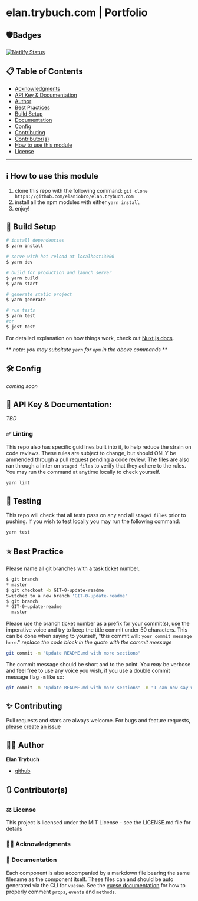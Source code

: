 # elan.trybuch.com | Portfolio

## 🛡Badges
[![Netlify Status](https://api.netlify.com/api/v1/badges/3e50d41b-6a61-4f66-90c1-ca878538111f/deploy-status)](https://app.netlify.com/sites/naughty-ritchie-d695e8/deploys)



## 📋 Table of Contents
* [Acknowledgments](#-acknowledgments)
* [API Key & Documentation](#-api-key--documentation)
* [Author](#-author)
* [Best Practices](#-best-practice)
* [Build Setup](#-build-setup)
* [Documentation](#documentation)
* [Config](#%EF%B8%8F-config)
* [Contributing](#-contributing)
* [Contributor(s)](#-contributors)
* [How to use this module](#ℹ️-how-to-use-this-module)
* [License](#%EF%B8%8F-license)

___
## ℹ️ How to use this module
1. clone this repo with the following command: `git clone https://github.com/elaniobro/elan.trybuch.com`
1. install all the npm modules with either `yarn install`
1. enjoy!

## 🚧 Build Setup

``` bash
# install dependencies
$ yarn install

# serve with hot reload at localhost:3000
$ yarn dev

# build for production and launch server
$ yarn build
$ yarn start

# generate static project
$ yarn generate

# run tests
$ yarn test
#or
$ jest test
```
For detailed explanation on how things work, check out [Nuxt.js docs](https://nuxtjs.org).

** _note: you may subsitute `yarn` for `npm` in the above commands_ **

## 🛠️ Config
_coming soon_

## 🔑 API Key & Documentation:
_TBD_

### ✅ Linting
This repo also has specific guidlines built into it, to help reduce the strain on code reviews. These rules are subject to change, but should ONLY be ammended through a pull request pending a code review. The files are also ran through a linter on `staged files` to verify that they adhere to the rules. You may run the command at anytime locally to check yourself.
```bash
yarn lint
```

## 🧪 Testing
This repo will check that all tests pass on any and all `staged files` prior to pushing. If you wish to test locally you may run the following command:
```bash
yarn test
```

## ⭐ Best Practice
Please name all git branches with a task ticket number.
```bash
$ git branch
* master
$ git checkout -b GIT-0-update-readme
Switched to a new branch 'GIT-0-update-readme'
$ git branch
* GIT-0-update-readme
  master
```
Please use the branch ticket number as a prefix for your commit(s), use the imperative voice and try to keep the title commit under 50 characters. This can be done when saying to yourself,  "this commit will: `your commit message here`."
_replace the code block in the quote with the commit message_
```bash
git commit -m "Update README.md with more sections"
```
The commit message should be short and to the point. You _may_ be verbose and feel free to use any voice you wish, if you use a double commit message flag `-m` like so:
```bash
git commit -m "Update README.md with more sections" -m "I can now say whatever I want here, I can be as long as I like as well, since everything mentioned here, will fall under the ellipse when viewing this in git. and or fall under the long form log."
```

## ✨ Contributing
Pull requests and stars are always welcome. For bugs and feature requests, [please create an issue](https://github.com/elaniobro/elan.trybuch.com/issues)

## 👨🏻 Author
**Elan Trybuch**
* [github](https://www.github.com/trybuche)

## 🔃 Contributor(s)

### ⚖️ License
This project is licensed under the MIT License - see the LICENSE.md file for details

### 🙏🏽 Acknowledgments

### 📝 Documentation
Each component is also accompanied by a markdown file bearing the same filename as the component itself. These files can and should be auto generated via the CLI for `vuesue`. See the [vuese documentation](https://vuese.org/cli) for how to properly comment `props`, `events` and `methods`.
